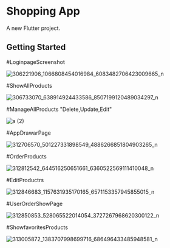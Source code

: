 # Shopping App

A new Flutter project.

## Getting Started


#LoginpageScreenshot

![306221906_1066808454016984_6083482706423009665_n](https://user-images.githubusercontent.com/66750088/198122992-7e83561e-5e75-42e2-8caa-4d40896b53f6.jpg)

#ShowAllProducts

![306733070_638914924433586_8507199120489034297_n](https://user-images.githubusercontent.com/66750088/198125374-d5d01c6f-53e2-40a8-8a31-58ff33591460.jpg)


#ManageAllProducts "Delete,Update,Edit"

![a (2)](https://user-images.githubusercontent.com/66750088/198123782-20f450f6-96c7-48fc-ad89-2e40a906d596.jpg)

#AppDrawarPage

![312706570_501227331898549_4886266851804903265_n](https://user-images.githubusercontent.com/66750088/198124338-29748f2e-7122-4a08-b089-cda3298653db.jpg)

#OrderProducts

![312812542_644516250651661_6360522569111410048_n](https://user-images.githubusercontent.com/66750088/198124421-a033f7aa-e66e-4666-9a8d-576e25b5083e.jpg)

#EditProductrs

![312846683_1157631935170165_6571153357945855015_n](https://user-images.githubusercontent.com/66750088/198124493-da244a6e-0e29-48f3-9958-0e0006bfff2e.jpg)

#UserOrderShowPage

![312850853_528065522014054_3727267968620300122_n](https://user-images.githubusercontent.com/66750088/198124582-b05e6118-9278-4955-8176-67ddfce38ac9.jpg)

#ShowfavoritesProducts

![313005872_1383707998699716_686496433485948581_n](https://user-images.githubusercontent.com/66750088/198124719-4553a2e6-ae86-40b5-bab7-a1d9c308e840.jpg)
